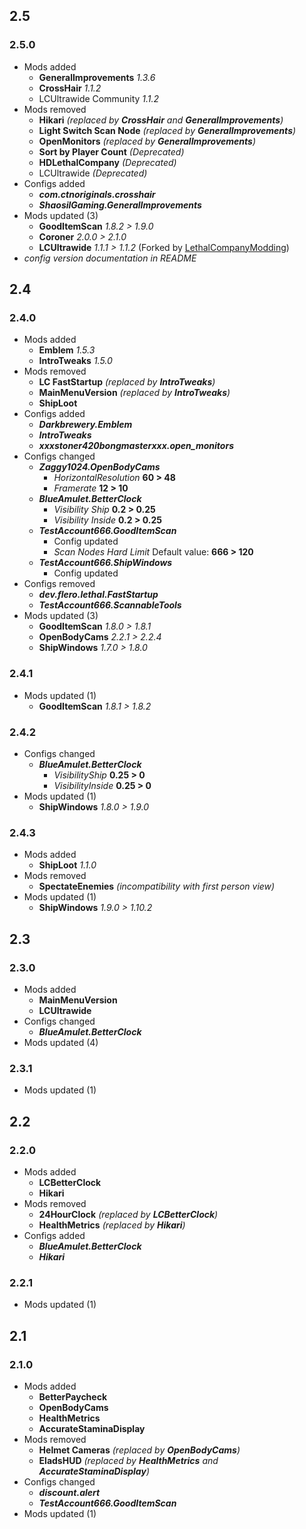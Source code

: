 ## 2.5
### 2.5.0
- Mods added
  - **GeneralImprovements** _1.3.6_
  - **CrossHair** _1.1.2_
  - LCUltrawide Community _1.1.2_
- Mods removed
  - **Hikari** _(replaced by **CrossHair** and **GeneralImprovements**)_
  - **Light Switch Scan Node** _(replaced by **GeneralImprovements**)_
  - **OpenMonitors** _(replaced by **GeneralImprovements**)_
  - **Sort by Player Count** _(Deprecated)_
  - **HDLethalCompany** _(Deprecated)_
  - LCUltrawide _(Deprecated)_
- Configs added
  - _**com.ctnoriginals.crosshair**_
  - _**ShaosilGaming.GeneralImprovements**_
- Mods updated (3)
  - **GoodItemScan** _1.8.2 > 1.9.0_
  - **Coroner** _2.0.0 > 2.1.0_
  - **LCUltrawide** _1.1.1 > 1.1.2_ (Forked by [LethalCompanyModding](https://thunderstore.io/c/lethal-company/p/LethalCompanyModding/))
- _config version documentation in README_

## 2.4
### 2.4.0
- Mods added
  - **Emblem** _1.5.3_
  - **IntroTweaks** _1.5.0_
- Mods removed
  - **LC FastStartup** _(replaced by **IntroTweaks**)_
  - **MainMenuVersion** _(replaced by **IntroTweaks**)_
  - **ShipLoot**
- Configs added
  - _**Darkbrewery.Emblem**_
  - _**IntroTweaks**_
  - _**xxxstoner420bongmasterxxx.open_monitors**_
- Configs changed
  - _**Zaggy1024.OpenBodyCams**_
    - _HorizontalResolution_ **60 > 48**
    - _Framerate_ **12 > 10**
  - _**BlueAmulet.BetterClock**_
    - _Visibility Ship_ **0.2 > 0.25**
    - _Visibility Inside_ **0.2 > 0.25**
  - _**TestAccount666.GoodItemScan**_
    - Config updated
    - _Scan Nodes Hard Limit_ Default value: **666 > 120**
  - _**TestAccount666.ShipWindows**_
    - Config updated
- Configs removed
  - _**dev.flero.lethal.FastStartup**_
  - _**TestAccount666.ScannableTools**_
- Mods updated (3)
  - **GoodItemScan** _1.8.0 > 1.8.1_
  - **OpenBodyCams** _2.2.1 > 2.2.4_
  - **ShipWindows** _1.7.0 > 1.8.0_
### 2.4.1
- Mods updated (1)
  - **GoodItemScan** _1.8.1 > 1.8.2_
### 2.4.2
- Configs changed
  - _**BlueAmulet.BetterClock**_
    - _VisibilityShip_ **0.25 > 0**
    - _VisibilityInside_ **0.25 > 0**
- Mods updated (1)
  - **ShipWindows** _1.8.0 > 1.9.0_
### 2.4.3
- Mods added
  - **ShipLoot** _1.1.0_
- Mods removed
  - **SpectateEnemies** _(incompatibility with first person view)_
- Mods updated (1)
  - **ShipWindows** _1.9.0 > 1.10.2_

## 2.3
### 2.3.0
- Mods added
  - **MainMenuVersion**
  - **LCUltrawide**
- Configs changed
  - _**BlueAmulet.BetterClock**_
- Mods updated (4)
### 2.3.1
- Mods updated (1)

## 2.2
### 2.2.0
- Mods added
  - **LCBetterClock**
  - **Hikari**
- Mods removed
  - **24HourClock** _(replaced by **LCBetterClock**)_
  - **HealthMetrics** _(replaced by **Hikari**)_
- Configs added
  - _**BlueAmulet.BetterClock**_
  - _**Hikari**_
### 2.2.1
- Mods updated (1)

## 2.1
### 2.1.0
- Mods added
  - **BetterPaycheck**
  - **OpenBodyCams**
  - **HealthMetrics**
  - **AccurateStaminaDisplay**
- Mods removed
  - **Helmet Cameras** _(replaced by **OpenBodyCams**)_
  - **EladsHUD** _(replaced by **HealthMetrics** and **AccurateStaminaDisplay**)_
- Configs changed
  - _**discount.alert**_
  - _**TestAccount666.GoodItemScan**_
- Mods updated (1)